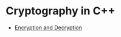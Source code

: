 # Cryptography in C++
- [Encryption and Decryption](https://github.com/ankushsingh24/winter-of-contributing/blob/C_CPP/C_CPP/Cryptography/Encryption_and_Decryption/enc_dec.md)

